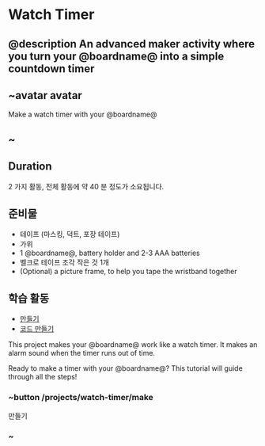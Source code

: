 # Watch Timer

## @description An advanced maker activity where you turn your @boardname@ into a simple countdown timer

## ~avatar avatar

Make a watch timer with your @boardname@

## ~

## Duration

2 가지 활동, 전체 활동에 약 40 분 정도가 소요됩니다.

## 준비물

* 테이프 (마스킹, 덕트, 포장 테이프)
* 가위
* 1 @boardname@, battery holder and 2-3 AAA batteries
* 벨크로 테이프 조각 작은 것 1개
* (Optional) a picture frame, to help you tape the wristband together

## 학습 활동

* [만들기](/projects/watch-timer/make)
* [코드 만들기](/projects/watch-timer/code)

This project makes your @boardname@ work like a watch timer. It makes an alarm sound when the timer runs out of time.

Ready to make a timer with your @boardname@? This tutorial will guide through all the steps!

### ~button /projects/watch-timer/make

만들기

### ~